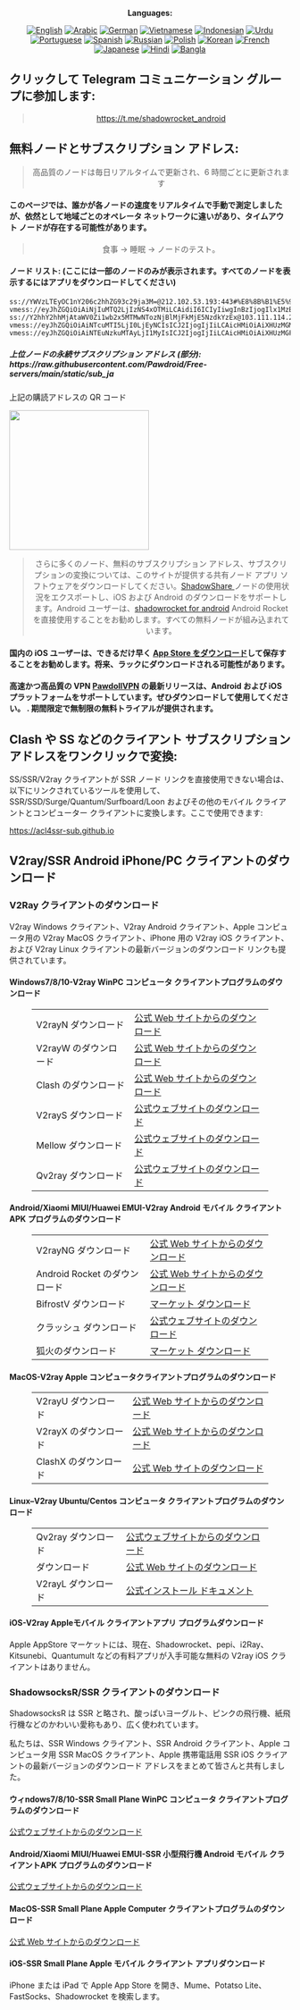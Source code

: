 
<div align="center">

**Languages:**

[![English](https://img.shields.io/badge/Language-English-red?style=for-the-badge)](README-en.md)
[![Arabic](https://img.shields.io/badge/Language-Arabic-red?style=for-the-badge)](README-ar.md)
[![German](https://img.shields.io/badge/Language-German-red?style=for-the-badge)](README-de.md)
[![Vietnamese](https://img.shields.io/badge/Language-Vietnamese-red?style=for-the-badge)](README-vi.md)
[![Indonesian](https://img.shields.io/badge/Language-Indonesian-red?style=for-the-badge)](README-id.md)
[![Urdu](https://img.shields.io/badge/Language-Urdu-red?style=for-the-badge)](README-ur-PK.md)
[![Portuguese](https://img.shields.io/badge/Language-Portuguese-red?style=for-the-badge)](README-pt-BR.md)
[![Spanish](https://img.shields.io/badge/Language-Spanish-red?style=for-the-badge)](README-es.md)
[![Russian](https://img.shields.io/badge/Language-Russian-red?style=for-the-badge)](README-ru.md)
[![Polish](https://img.shields.io/badge/Language-Polish-red?style=for-the-badge)](README-pl.md)
[![Korean](https://img.shields.io/badge/Language-Korean-red?style=for-the-badge)](README-ko-KR.md)
[![French](https://img.shields.io/badge/Language-French-red?style=for-the-badge)](README-fr.md)
[![Japanese](https://img.shields.io/badge/Language-Japanese-red?style=for-the-badge)](README-ja.md)
[![Hindi](https://img.shields.io/badge/Language-Hindi-red?style=for-the-badge)](README-hi.md)
[![Bangla](https://img.shields.io/badge/Language-Bangla-red?style=for-the-badge)](README-bn.md)

</div>
<h2>クリックして Telegram コミュニケーション グループに参加します:</h2>
 <blockquote>
 <p style="text-align: center;"><a href="https://t.me/shadowrocket_android">https://t.me/shadowrocket_android</a></p>
 </blockquote>
 <h2>無料ノードとサブスクリプション アドレス:</h2>
 <blockquote>
 <p style="text-align: center;">高品質のノードは毎日リアルタイムで更新され、6 時間ごとに更新されます</p>
 </blockquote>
 <h4>このページでは、誰かが各ノードの速度をリアルタイムで手動で測定しましたが、依然として地域ごとのオペレータ ネットワークに違いがあり、タイムアウト ノードが存在する可能性があります。 </h4>
 <blockquote>
 <p style="text-align: center;">食事 -> 睡眠 -> ノードのテスト。 </p>
 </blockquote>
 <h4>ノード リスト: (ここには一部のノードのみが表示されます。すべてのノードを表示するにはアプリをダウンロードしてください)</h4>
    
```
ss://YWVzLTEyOC1nY206c2hhZG93c29ja3M=@212.102.53.193:443#%E8%8B%B1%E5%9B%BD
vmess://eyJhZGQiOiAiNjIuMTQ2LjIzNS4xOTMiLCAidiI6ICIyIiwgInBzIjogIlx1MzBjOVx1MzBhNFx1MzBjNFx1OTAyM1x1OTBhNlx1NTE3MVx1NTQ4Y1x1NTZmZCIsICJwb3J0IjogMjgwMTEsICJpZCI6ICJjZmM1YTg3Zi0zYzEzLTRlMjUtYjU1Ni0xNzZjZGQ2YjVjNmEiLCAiYWlkIjogIjAiLCAibmV0IjogInRjcCIsICJ0eXBlIjogIiIsICJob3N0IjogIiIsICJwYXRoIjogIiIsICJ0bHMiOiAiIn0=
ss://Y2hhY2hhMjAtaWV0Zi1wb2x5MTMwNTozNjBlMjFkMjE5NzdkYzEx@103.111.114.29:57456#%E3%82%A4%E3%83%B3%E3%83%89
vmess://eyJhZGQiOiAiNTcuMTI5LjI0LjEyNCIsICJ2IjogIjIiLCAicHMiOiAiXHUzMGM5XHUzMGE0XHUzMGM0XHU5MDIzXHU5MGE2XHU1MTcxXHU1NDhjXHU1NmZkIiwgInBvcnQiOiA0NDMsICJpZCI6ICIwM2ZjYzYxOC1iOTNkLTY3OTYtNmFlZC04YTM4Yzk3NWQ1ODEiLCAiYWlkIjogIjAiLCAibmV0IjogIndzIiwgInR5cGUiOiAiIiwgImhvc3QiOiAid3JtZWxtd3hsZi5na3RldmxycXpud3Fxb3p5LmZhYnBmczY2Z2l6bW5vamhjdnF4d2wua3l0cmNmenFsYTg3Z3ZndnM2Yzdram5ydWJ1aC5jYyIsICJwYXRoIjogIi9saW5rdndzIiwgInRscyI6ICJ0bHMifQ==
vmess://eyJhZGQiOiAiNTEuNzkuMTAyLjI1MyIsICJ2IjogIjIiLCAicHMiOiAiXHUzMGFiXHUzMGNhXHUzMGMwIiwgInBvcnQiOiA4MCwgImlkIjogIjU4ZmUxNTQyLTUyOTAtNDBhZC04MTVhLTc3NzA3YTgxYWZlNSIsICJhaWQiOiAiMCIsICJuZXQiOiAid3MiLCAidHlwZSI6ICIiLCAiaG9zdCI6ICIiLCAicGF0aCI6ICIvSU9lYmhMTWhsMUNUYkZIYkw5NW15ZlJYMiIsICJ0bHMiOiAiIn0=
```
<h5>上位ノードの永続サブスクリプション アドレス (部分): https://raw.githubusercontent.com/Pawdroid/Free-servers/main/static/sub_ja</h5>
 <p>上記の購読アドレスの QR コード</p>
 <img src='https://raw.githubusercontent.com/Pawdroid/Free-servers/main/static/sub_ja.png' width=250 height=250>
 <blockquote style='text-align: center;'>さらに多くのノード、無料のサブスクリプション アドレス、サブスクリプションの変換については、このサイトが提供する共有ノード アプリ ソフトウェアをダウンロードしてください。<a href='https://shadowsharing.com'>ShadowShare </a> ノードの使用状況をエクスポートし、iOS および Android のダウンロードをサポートします。Android ユーザーは、<a href='https://github.com/Pawdroid/shadowrocket_for_android'>shadowrocket for android</a> Android Rocket を直接使用することをお勧めします。すべての無料ノードが組み込まれています。 </blockquote>
 <h4>国内の iOS ユーザーは、できるだけ早く <a href='https://apps.apple.com/cn/app/shadowshare/id1612647259'>App Store をダウンロード</a>して保存することをお勧めします。将来、ラックにダウンロードされる可能性があります。</h4>
 <h4>高速かつ高品質の VPN <a href='https://pawdollvpn.com'>PawdollVPN</a> の最新リリースは、Android および iOS プラットフォームをサポートしています。ぜひダウンロードして使用してください。 . 期間限定で無制限の無料トライアルが提供されます。 </h4>
 <div class="nv-content-wrap エントリ-コンテンツ">
 <h2>Clash や SS などのクライアント サブスクリプション アドレスをワンクリックで変換:</h2>
 <p>SS/SSR/V2ray クライアントが SSR ノード リンクを直接使用できない場合は、以下にリンクされているツールを使用して、SSR/SSD/Surge/Quantum/Surfboard/Loon およびその他のモバイル クライアントとコンピューター クライアントに変換します。ここで使用できます:</p>
 <p><a href="https://acl4ssr-sub.github.io" target="_blank" rel="noreferrer noopener nofollow">https://acl4ssr-sub.github.io</a></p>
 <h2>V2ray/SSR Android iPhone/PC クライアントのダウンロード</h2>
 <h3>V2Ray クライアントのダウンロード</h3>
 <p>V2ray Windows クライアント、V2ray Android クライアント、Apple コンピュータ用の V2ray MacOS クライアント、iPhone 用の V2ray iOS クライアント、および V2ray Linux クライアントの最新バージョンのダウンロード リンクも提供されています。 </p>
 <h4>Windows7/8/10-<strong>V2ray WinPC コンピュータ クライアント</strong>プログラムのダウンロード</h4>
 <figure class="wp-block-table alignwide is-style- Stripes"><table><tbody><tr><td>V2rayN ダウンロード</td><td><a href="https://github. com/2dust/v2rayN/releases" target="_blank" rel="noreferrer noopener">公式 Web サイトからのダウンロード</a></td></tr><tr><td>V2rayW のダウンロード</td><td> <a href="https://github.com/Cenmrev/V2RayW/releases" target="_blank" rel="noreferrer noopener">公式 Web サイトからのダウンロード</a></td></tr><tr><td> Clash のダウンロード</td><td><a href="https://github.com/Fndroid/clash_for_windows_pkg/releases" target="_blank" rel="noreferrer noopener">公式 Web サイトからのダウンロード</a></td> </tr><tr><td>V2rayS ダウンロード</td><td><a href="https://github.com/Shinlor/V2RayS/releases" target="_blank" rel="noreferrer noopener"> 公式ウェブサイトのダウンロード</a></td></tr><tr><td>Mellow ダウンロード</td><td><a href="https://github.com/mellow-io/mellow/releases" target="_blank" rel="noreferrer noopener">公式ウェブサイトのダウンロード</a></td></tr><tr><td>Qv2ray ダウンロード</td><td><a href= "https://github.com/Qv2ray/Qv2ray" target="_blank" rel="noreferrer noopener">公式ウェブサイトのダウンロード</a></td></tr></tbody></table></figure>
 <h4><strong>Android/Xiaomi MIUI/Huawei EMUI-V2ray Android モバイル クライアント</strong>APK プログラムのダウンロード</h4>
 <figure class="wp-block-table alignwide is-style- Stripes"><table><tbody><tr><td>V2rayNG ダウンロード</td><td><a href="https://github. com/2dust/v2rayNG/releases" target="_blank" rel="noreferrer noopener">公式 Web サイトからのダウンロード</a></td></tr><tr><td>Android Rocket のダウンロード</td><td><a href="https://github.com/Pawdroid/shadowrocket_for_android/releases" target="_blank" rel="noreferrer noopener">公式 Web サイトからのダウンロード</a></td></tr><tr> <td>BifrostV ダウンロード</td><td><a rel="noreferrer noopener" href="https://www.appsapk.com/downloading/latest/com.github.dawndiy.bifrostv-0.6.8.apk " target="_blank">マーケット ダウンロード</a></td></tr><tr><td>クラッシュ ダウンロード</td><td><a href="https://github.com/Kr328/ClashForAndroid/releases" target="_blank" rel="noreferrer noopener">公式ウェブサイトのダウンロード</a></td></tr><tr><td>狐火のダウンロード</td><td><a rel =" noreferrer noopener" href="https://apkpure.com/kitsunebi/fun.kitsunebi.kitsunebi4android" target="_blank">マーケット ダウンロード</a></td></tr></tbody></table></figure>
 <h4><strong>MacOS-V2ray <strong>Apple コンピュータ</strong>クライアント</strong>プログラムのダウンロード</h4>
 <figure class="wp-block-table alignwide is-style- Stripes"><table><tbody><tr><td>V2rayU ダウンロード</td><td><a href="https://github. com/yanue/V2rayU/releases" target="_blank" rel="noreferrer noopener">公式 Web サイトからのダウンロード</a></td></tr><tr><td>V2rayX のダウンロード</td><td> <a href="https://github.com/Cenmrev/V2RayX/releases" target="_blank" rel="noreferrer noopener">公式 Web サイトからのダウンロード</a></td></tr><tr><td> ClashX のダウンロード</td><td><a href="https://github.com/yichengchen/clashX/releases" target="_blank" rel="noreferrer noopener">公式 Web サイトのダウンロード</a></td> </tr></tbody></table></figure>
 <h4><strong>Linux</strong>–<strong>V2ray Ubuntu/Centos コンピュータ クライアント</strong>プログラムのダウンロード</h4>
 <figure class="wp-block-table alignwide is-style- Stripes"><table><tbody><tr><td>Qv2ray ダウンロード</td><td><a href="https://github. com/Qv2ray/Qv2ray" target="_blank" rel="noreferrer noopener">公式ウェブサイトからのダウンロード</a></td></tr><tr><td>ダウンロード</td><td><a href ="https://github.com/mellow-io/mellow/releases" target="_blank" rel="noreferrer noopener">公式 Web サイトのダウンロード</a></td></tr><tr><td> V2rayL ダウンロード</td><td><a rel="noreferrer noopener" href="https://github.com/jiangxufeng/v2rayL" target="_blank">公式インストール ドキュメント</a></td></tr></tbody></table></figure>
 <h4>iOS-<strong>V2ray Apple<strong>モバイル クライアント</strong>アプリ プログラム</strong>ダウンロード</h4>
 <p>Apple AppStore マーケットには、現在、Shadowrocket、pepi、i2Ray、Kitsunebi、Quantumult などの有料アプリが入手可能な無料の V2ray iOS クライアントはありません。 </p>
 <h3>ShadowsocksR/SSR クライアントのダウンロード</h3>
 <p>ShadowsocksR は SSR と略され、酸っぱいヨーグルト、ピンクの飛行機、紙飛行機などのかわいい愛称もあり、広く使われています。 </p>
 <p>私たちは、SSR Windows クライアント、SSR Android クライアント、Apple コンピュータ用 SSR MacOS クライアント、Apple 携帯電話用 SSR iOS クライアントの最新バージョンのダウンロード アドレスをまとめて皆さんと共有しました。 </p>
 <h4><strong>ウィndows7/8/10-<strong>SSR Small Plane WinPC コンピュータ クライアント</strong>プログラムのダウンロード</strong></h4>
 <p><a rel="noreferrer noopener" href="https://github.com/shadowsocksrr/shadowsocksr-csharp/releases" target="_blank">公式ウェブサイトからのダウンロード</a></p>
 <h4><strong><strong>Android/Xiaomi MIUI/Huawei EMUI-SSR 小型飛行機 Android モバイル クライアント</strong>APK プログラムのダウンロード</strong></h4>
 <p><a rel="noreferrer noopener" href="https://github.com/shadowsocksrr/shadowsocksr-android/releases" target="_blank">公式ウェブサイトからのダウンロード</a></p>
 <h4><strong><strong>MacOS-SSR Small Plane Apple Computer クライアント</strong>プログラムのダウンロード</strong></h4>
 <p><a href="https://github.com/qinyuhang/ShadowsocksX-NG-R/releases" target="_blank" rel="noreferrer noopener">公式 Web サイトからのダウンロード</a></p>
 <h4><strong>iOS-<strong>SSR Small Plane Apple モバイル クライアント アプリ</strong></strong>ダウンロード</h4>
 <p>iPhone または iPad で Apple App Store を開き、Mume、Potatso Lite、FastSocks、Shadowrocket を検索します。 </p></div>
    